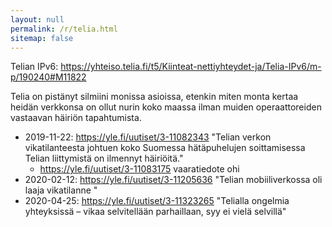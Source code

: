 ```yaml
---
layout: null
permalink: /r/telia.html
sitemap: false
---
```


Telian IPv6: https://yhteiso.telia.fi/t5/Kiinteat-nettiyhteydet-ja/Telia-IPv6/m-p/190240#M11822

Telia on pistänyt silmiini monissa asioissa, etenkin miten monta kertaa
heidän verkkonsa on ollut nurin koko maassa ilman muiden operaattoreiden
vastaavan häiriön tapahtumista.

* 2019-11-22: https://yle.fi/uutiset/3-11082343 "Telian verkon
  vikatilanteesta johtuen koko Suomessa hätäpuhelujen soittamisessa Telian
  liittymistä on ilmennyt häiriöitä."
  * https://yle.fi/uutiset/3-11083175 vaaratiedote ohi
* 2020-02-12: https://yle.fi/uutiset/3-11205636 "Telian mobiiliverkossa oli
  laaja vikatilanne "
* 2020-04-25: https://yle.fi/uutiset/3-11323265 "Telialla ongelmia
  yhteyksissä – vikaa selvitellään parhaillaan, syy ei vielä selvillä"
